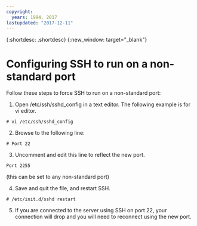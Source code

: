 ```yaml
---
copyright:
  years: 1994, 2017
lastupdated: "2017-12-11"
---
```


{:shortdesc: .shortdesc}
{:new_window: target="_blank"}

# Configuring SSH to run on a non-standard port

Follow these steps to force SSH to run on a non-standard port:

1. Open /etc/ssh/sshd_config in a text editor. The following example is for vi editor.
```
# vi /etc/ssh/sshd_config
```
 
2. Browse to the following line:
```
# Port 22
```
 
3. Uncomment and edit this line to reflect the new port.
```
Port 2255
``` 
(this can be set to any non-standard port)
 
4. Save and quit the file, and restart SSH.
```
# /etc/init.d/sshd restart
```

5. If you are connected to the server using SSH on port 22, your connection will drop and you will need to reconnect using the new port.
